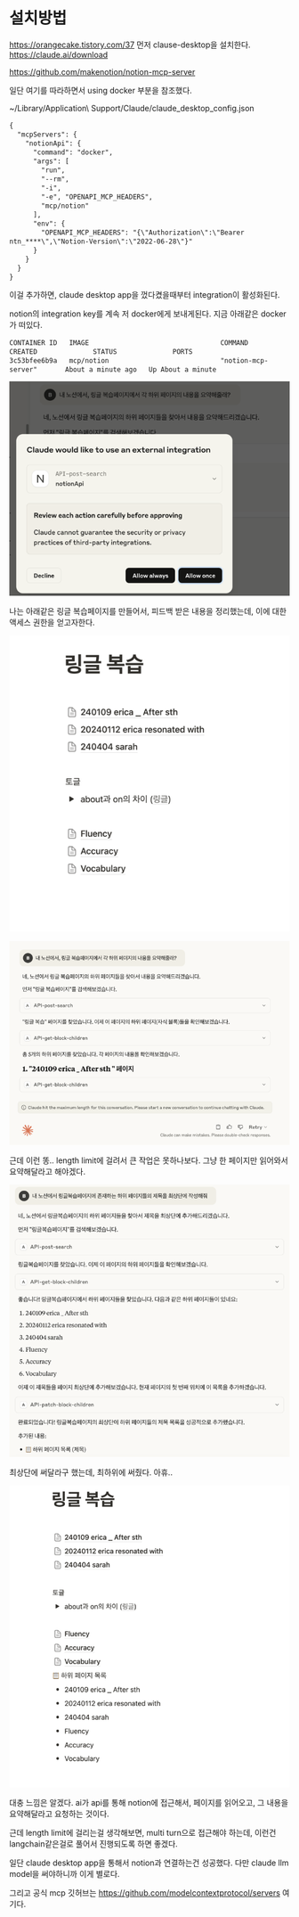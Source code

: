 # 설치방법
https://orangecake.tistory.com/37
먼저 clause-desktop을 설치한다.
https://claude.ai/download



https://github.com/makenotion/notion-mcp-server

일단 여기를 따라하면서 using docker 부분을 참조했다.

~/Library/Application\ Support/Claude/claude_desktop_config.json

```
{
  "mcpServers": {
    "notionApi": {
      "command": "docker",
      "args": [
        "run",
        "--rm",
        "-i",
        "-e", "OPENAPI_MCP_HEADERS",
        "mcp/notion"
      ],
      "env": {
        "OPENAPI_MCP_HEADERS": "{\"Authorization\":\"Bearer ntn_****\",\"Notion-Version\":\"2022-06-28\"}"
      }
    }
  }
}
```

이걸 추가하면, claude desktop app을 껐다켰을때부터 integration이 활성화된다.

notion의 integration key를 계속 저 docker에게 보내게된다. 지금 아래같은 docker가 떠있다.

```
CONTAINER ID   IMAGE                                 COMMAND                   CREATED              STATUS              PORTS                                                                 
3c53bfee6b9a   mcp/notion                            "notion-mcp-server"       About a minute ago   Up About a minute
```


![img.png](img.png)

나는 아래같은 링글 복습페이지를 만들어서, 피드백 받은 내용을 정리했는데, 이에 대한 액세스 권한을 얻고자한다.

![img_1.png](img_1.png)


![img_2.png](img_2.png)

근데 이런 똥.. length limit에 걸려서 큰 작업은 못하나보다. 
그냥 한 페이지만 읽어와서 요약해달라고 해야겠다.

![img_4.png](img_4.png)

최상단에 써달라구 했는데, 최하위에 써줬다. 아휴.. 

![img_3.png](img_3.png)


대충 느낌은 알겠다. ai가 api를 통해 notion에 접근해서, 페이지를 읽어오고, 그 내용을 요약해달라고 요청하는 것이다.

근데 length limit에 걸리는걸 생각해보면, multi turn으로 접근해야 하는데, 이런건 langchain같은걸로 풀어서 진행되도록 하면 좋겠다. 

일단 claude desktop app을 통해서 notion과 연결하는건 성공했다. 다만 claude llm model을 써야하니까 이게 별로다.

그리고 공식 mcp 깃허브는 https://github.com/modelcontextprotocol/servers 여기다. 